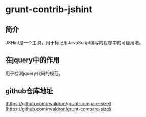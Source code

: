 # grunt-contrib-jshint

## 简介

JSHint是一个工具，用于标记用JavaScript编写的程序中的可疑用法。

## 在jquery中的作用

用于检测jquery代码的规范。

## github仓库地址

[https://github.com/rwaldron/grunt-compare-size](https://github.com/rwaldron/grunt-compare-size)